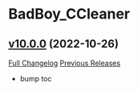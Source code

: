 # BadBoy_CCleaner

## [v10.0.0](https://github.com/funkydude/BadBoy_CCleaner/tree/v10.0.0) (2022-10-26)
[Full Changelog](https://github.com/funkydude/BadBoy_CCleaner/compare/v9.2.4...v10.0.0) [Previous Releases](https://github.com/funkydude/BadBoy_CCleaner/releases)

- bump toc  
